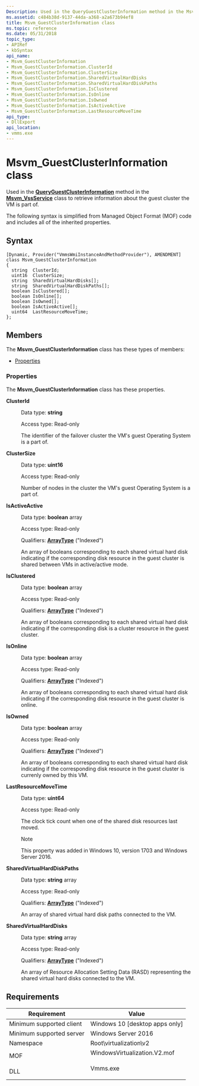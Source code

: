 ```yaml
---
Description: Used in the QueryGuestClusterInformation method in the Msvm\_VssService class to retrieve information about the guest cluster the VM is part of.
ms.assetid: c484b38d-9137-44da-a368-a2a673b94ef8
title: Msvm_GuestClusterInformation class
ms.topic: reference
ms.date: 05/31/2018
topic_type: 
- APIRef
- kbSyntax
api_name: 
- Msvm_GuestClusterInformation
- Msvm_GuestClusterInformation.ClusterId
- Msvm_GuestClusterInformation.ClusterSize
- Msvm_GuestClusterInformation.SharedVirtualHardDisks
- Msvm_GuestClusterInformation.SharedVirtualHardDiskPaths
- Msvm_GuestClusterInformation.IsClustered
- Msvm_GuestClusterInformation.IsOnline
- Msvm_GuestClusterInformation.IsOwned
- Msvm_GuestClusterInformation.IsActiveActive
- Msvm_GuestClusterInformation.LastResourceMoveTime
api_type: 
- DllExport
api_location: 
- vmms.exe
---
```


# Msvm\_GuestClusterInformation class

Used in the [**QueryGuestClusterInformation**](msvm-vssservice-queryguestclusterinformation.md) method in the [**Msvm\_VssService**](msvm-vssservice.md) class to retrieve information about the guest cluster the VM is part of.

The following syntax is simplified from Managed Object Format (MOF) code and includes all of the inherited properties.

## Syntax

``` syntax
[Dynamic, Provider("VmmsWmiInstanceAndMethodProvider"), AMENDMENT]
class Msvm_GuestClusterInformation
{
  string  ClusterId;
  uint16  ClusterSize;
  string  SharedVirtualHardDisks[];
  string  SharedVirtualHardDiskPaths[];
  boolean IsClustered[];
  boolean IsOnline[];
  boolean IsOwned[];
  boolean IsActiveActive[];
  uint64  LastResourceMoveTime;
};
```

## Members

The **Msvm\_GuestClusterInformation** class has these types of members:

-   [Properties](#properties)

### Properties

The **Msvm\_GuestClusterInformation** class has these properties.

<dl> <dt>

**ClusterId**
</dt> <dd> <dl> <dt>

Data type: **string**
</dt> <dt>

Access type: Read-only
</dt> </dl>

The identifier of the failover cluster the VM's guest Operating System is a part of.

</dd> <dt>

**ClusterSize**
</dt> <dd> <dl> <dt>

Data type: **uint16**
</dt> <dt>

Access type: Read-only
</dt> </dl>

Number of nodes in the cluster the VM's guest Operating System is a part of.

</dd> <dt>

**IsActiveActive**
</dt> <dd> <dl> <dt>

Data type: **boolean** array
</dt> <dt>

Access type: Read-only
</dt> <dt>

Qualifiers: [**ArrayType**](/windows/desktop/WmiSdk/standard-qualifiers) ("Indexed")
</dt> </dl>

An array of booleans corresponding to each shared virtual hard disk indicating if the corresponding disk resource in the guest cluster is shared between VMs in active/active mode.

</dd> <dt>

**IsClustered**
</dt> <dd> <dl> <dt>

Data type: **boolean** array
</dt> <dt>

Access type: Read-only
</dt> <dt>

Qualifiers: [**ArrayType**](/windows/desktop/WmiSdk/standard-qualifiers) ("Indexed")
</dt> </dl>

An array of booleans corresponding to each shared virtual hard disk indicating if the corresponding disk is a cluster resource in the guest cluster.

</dd> <dt>

**IsOnline**
</dt> <dd> <dl> <dt>

Data type: **boolean** array
</dt> <dt>

Access type: Read-only
</dt> <dt>

Qualifiers: [**ArrayType**](/windows/desktop/WmiSdk/standard-qualifiers) ("Indexed")
</dt> </dl>

An array of booleans corresponding to each shared virtual hard disk indicating if the corresponding disk resource in the guest cluster is online.

</dd> <dt>

**IsOwned**
</dt> <dd> <dl> <dt>

Data type: **boolean** array
</dt> <dt>

Access type: Read-only
</dt> <dt>

Qualifiers: [**ArrayType**](/windows/desktop/WmiSdk/standard-qualifiers) ("Indexed")
</dt> </dl>

An array of booleans corresponding to each shared virtual hard disk indicating if the corresponding disk resource in the guest cluster is currenly owned by this VM.

</dd> <dt>

**LastResourceMoveTime**
</dt> <dd> <dl> <dt>

Data type: **uint64**
</dt> <dt>

Access type: Read-only
</dt> </dl>

The clock tick count when one of the shared disk resources last moved.

> [!Note]  
> This property was added in Windows 10, version 1703 and Windows Server 2016.

 

</dd> <dt>

**SharedVirtualHardDiskPaths**
</dt> <dd> <dl> <dt>

Data type: **string** array
</dt> <dt>

Access type: Read-only
</dt> <dt>

Qualifiers: [**ArrayType**](/windows/desktop/WmiSdk/standard-qualifiers) ("Indexed")
</dt> </dl>

An array of shared virtual hard disk paths connected to the VM.

</dd> <dt>

**SharedVirtualHardDisks**
</dt> <dd> <dl> <dt>

Data type: **string** array
</dt> <dt>

Access type: Read-only
</dt> <dt>

Qualifiers: [**ArrayType**](/windows/desktop/WmiSdk/standard-qualifiers) ("Indexed")
</dt> </dl>

An array of Resource Allocation Setting Data (RASD) representing the shared virtual hard disks connected to the VM.

</dd> </dl>

## Requirements



| Requirement | Value |
|-------------------------------------|---------------------------------------------------------------------------------------------------------|
| Minimum supported client<br/> | Windows 10 \[desktop apps only\]<br/>                                                             |
| Minimum supported server<br/> | Windows Server 2016<br/>                                                                          |
| Namespace<br/>                | Root\\virtualization\\v2<br/>                                                                     |
| MOF<br/>                      | <dl> <dt>WindowsVirtualization.V2.mof</dt> </dl> |
| DLL<br/>                      | <dl> <dt>Vmms.exe</dt> </dl>                     |



 

